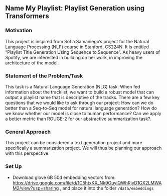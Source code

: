 ## Name My Playlist: Playlist Generation using Transformers

### Motivation
This project is inspired from Sofia Samaniego’s project for the Natural Language Processing (NLP) course in Stanford, CS224N. It is entitled “Playlist Title Generation Using Sequence to Sequence”. As heavy users of Spotify, we are interested in building on her work, in improving the architecture of the model. 

### Statement of the Problem/Task
This task is a Natural Language Generation (NLG) task. When fed information about the tracklist, we want to build a robust model that can output a playlist name that is descriptive of the tracks. 
There are a few key questions that we would like to ask through our project:
How can we do better than a Seq-to-Seq model for natural language generation?
How do we know whether our model is close to human performance?
Can we apply a better metric than ROUGE-2 for our abstractive summarization task?.

### General Approach
This project can be considered a text generation project and more specifically a summarization project. We will thus be planning our approach with this perspective.

### Set Up
+ Download glove 6B 50d embedding vectors from: https://drive.google.com/file/d/1C5htxKX_Nk9OuyiQWhRjyD1GX2LMWAM2/view?usp=sharing , and place it into the folder `/data/embeddings`

